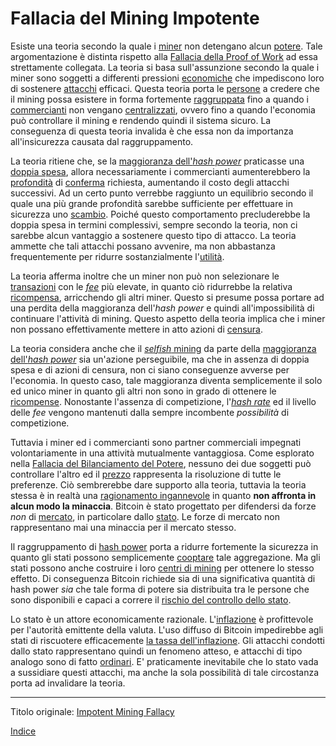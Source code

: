 # Fallacia del Mining Impotente



Esiste una teoria secondo la quale i [miner](ch101-glossary.md#miner) non detengano alcun [potere](ch101-glossary.md#potere). Tale argomentazione è distinta rispetto alla [Fallacia della Proof of Work](ch073-proof-of-work-fallacy.md) ad essa strettamente collegata. La teoria si basa sull'assunzione secondo la quale i miner sono soggetti a differenti pressioni [economiche](ch101-glossary.md#economia) che impediscono loro di sostenere [attacchi](ch101-glossary.md#attacco) efficaci. Questa teoria porta le [persone](ch101-glossary.md#persona) a credere che il mining possa esistere in forma fortemente [raggruppata](ch101-glossary.md#raggruppamento-pooling) fino a quando i [commercianti](ch101-glossary.md#commerciante) non vengano [centralizzati](ch101-glossary.md#centralizzazione), ovvero fino a quando l'economia può controllare il mining e rendendo quindi il sistema sicuro. La conseguenza di questa teoria invalida è che essa non da importanza all'insicurezza causata dal raggruppamento.

La teoria ritiene che, se la [maggioranza dell'_hash power_](ch101-glossary.md#maggioranza-dellhash-power) praticasse una [doppia spesa](ch101-glossary.md#doppia-spesa), allora necessariamente i commercianti aumenterebbero la [profondità](ch101-glossary.md#profondità-depth) di [conferma](ch101-glossary.md#conferma) richiesta,  aumentando il costo degli attacchi successivi. Ad un certo punto verrebbe raggiunto un equilibrio secondo il quale una più grande profondità sarebbe sufficiente per effettuare in sicurezza uno [scambio](ch101-glossary.md#scambio-di-unità). Poiché questo comportamento precluderebbe la doppia spesa in termini complessivi, sempre secondo la teoria, non ci sarebbe alcun vantaggio a sostenere questo tipo di attacco. La teoria ammette che tali attacchi possano avvenire, ma non abbastanza frequentemente per ridurre sostanzialmente l'[utilità](ch101-glossary.md#utilità). 

La teoria afferma inoltre che un miner non può non selezionare le [transazioni](ch101-glossary.md#transazione) con le [_fee_](ch101-glossary.md#commissione-di-transazione-fee) più elevate, in quanto ciò ridurrebbe la relativa [ricompensa](ch101-glossary.md#ricompensa-reward), arricchendo gli altri miner. Questo si presume possa portare ad una perdita della maggioranza dell'_hash power_ e quindi all'impossibilità di continuare l'attività di mining. Questo aspetto della teoria implica che i miner non possano effettivamente mettere in atto azioni di [censura](ch101-glossary.md#censura).

La teoria considera anche che il [_selfish_ mining](ch101-glossary.md#selfish-miner) da parte della [maggioranza dell'_hash power_](ch101-glossary.md#maggioranza-dellhash-power) sia un'azione perseguibile, ma che in assenza di doppia spesa e di azioni di censura, non ci siano conseguenze avverse per l'economia. In questo caso, tale maggioranza diventa semplicemente il solo ed unico miner in quanto gli altri non sono in grado di ottenere le [ricompense](ch101-glossary.md#ricompensa-reward). Nonostante l'assenza di competizione, l'[_hash rate_](ch101-glossary.md#hash-rate) ed il livello delle _fee_ vengono mantenuti dalla sempre incombente _possibilità_ di competizione.

Tuttavia i miner ed i commercianti sono partner commerciali impegnati volontariamente in una attività mutualmente vantaggiosa. Come esplorato nella [Fallacia del Bilanciamento del Potere](ch042-balance-of-power-fallacy.md), nessuno dei due soggetti può controllare l'altro ed il [prezzo](ch101-glossary.md#prezzo) rappresenta la risoluzione di tutte le preferenze. Ciò sembrerebbe dare supporto alla teoria, tuttavia la teoria stessa è in realtà una [ragionamento ingannevole](https://en.wikipedia.org/wiki/Red_herring) in quanto **non affronta in alcun modo la minaccia**. Bitcoin è stato progettato per difendersi da forze _non_ di [mercato](ch101-glossary.md#mercato), in particolare dallo [stato](ch101-glossary.md#stato). Le forze di mercato non rappresentano mai una minaccia per il mercato stesso.

Il raggruppamento di [hash power](ch101-glossary.md#hash-power) porta a ridurre fortemente la sicurezza in quanto gli stati possono semplicemente [cooptare](ch101-glossary.md#cooptazione-cooption) tale aggregazione. Ma gli stati possono anche costruire i loro [centri di mining](ch101-glossary.md#centro-di-mining-mine) per ottenere lo stesso effetto. Di conseguenza Bitcoin richiede sia di una significativa quantità di hash power _sia_ che tale forma di potere sia distribuita tra le persone che sono disponibili e capaci a correre il [rischio del controllo dello stato](ch016-risk-sharing-principle.md).

Lo stato è un attore economicamente razionale. L'[inflazione](ch101-glossary.md#inflazione) è profittevole per l'autorità emittente della valuta. L'uso diffuso di Bitcoin impedirebbe agli stati di riscuotere efficacemente [la tassa dell'inflazione](https://it.wikipedia.org/wiki/Signoraggio). Gli attacchi condotti dallo stato rappresentano quindi un fenomeno atteso, e attacchi di tipo analogo sono di fatto [ordinari](https://en.wikipedia.org/wiki/Foreign_exchange_controls). E' praticamente inevitabile che lo stato vada a sussidiare questi attacchi, ma anche la sola possibilità di tale circostanza porta ad invalidare la teoria. 

---

Titolo originale: [Impotent Mining Fallacy](https://github.com/libbitcoin/libbitcoin-system/wiki/Impotent-Mining-Fallacy)

[Indice](/README.md)
